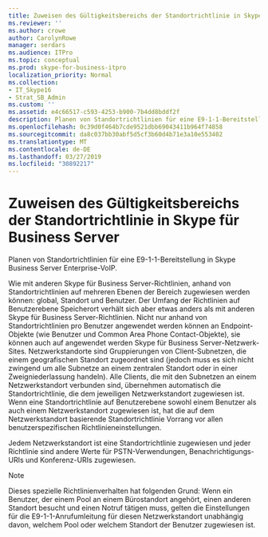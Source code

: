 ```yaml
---
title: Zuweisen des Gültigkeitsbereichs der Standortrichtlinie in Skype für Business Server
ms.reviewer: ''
ms.author: crowe
author: CarolynRowe
manager: serdars
ms.audience: ITPro
ms.topic: conceptual
ms.prod: skype-for-business-itpro
localization_priority: Normal
ms.collection:
- IT_Skype16
- Strat_SB_Admin
ms.custom: ''
ms.assetid: e4c66517-c593-4253-b900-7b4dd8bddf2f
description: Planen von Standortrichtlinien für eine E9-1-1-Bereitstellung in Skype Business Server Enterprise-VoIP.
ms.openlocfilehash: 0c39d0f464b7cde9521dbb69043411b964f74858
ms.sourcegitcommit: da8c037bb30abf5d5cf3b60d4b71e3a10e553402
ms.translationtype: MT
ms.contentlocale: de-DE
ms.lasthandoff: 03/27/2019
ms.locfileid: "30892217"
---
```

# <a name="assign-location-policy-scope-in-skype-for-business-server"></a>Zuweisen des Gültigkeitsbereichs der Standortrichtlinie in Skype für Business Server
 
Planen von Standortrichtlinien für eine E9-1-1-Bereitstellung in Skype Business Server Enterprise-VoIP.
  
Wie mit anderen Skype für Business Server-Richtlinien, anhand von Standortrichtlinien auf mehreren Ebenen der Bereich zugewiesen werden können: global, Standort und Benutzer. Der Umfang der Richtlinien auf Benutzerebene Speicherort verhält sich aber etwas anders als mit anderen Skype für Business Server-Richtlinien. Nicht nur anhand von Standortrichtlinien pro Benutzer angewendet werden können an Endpoint-Objekte (wie Benutzer und Common Area Phone Contact-Objekte), sie können auch auf angewendet werden Skype für Business Server-Netzwerk-Sites. Netzwerkstandorte sind Gruppierungen von Client-Subnetzen, die einem geografischen Standort zugeordnet sind (jedoch muss es sich nicht zwingend um alle Subnetze an einem zentralen Standort oder in einer Zweigniederlassung handeln). Alle Clients, die mit den Subnetzen an einem Netzwerkstandort verbunden sind, übernehmen automatisch die Standortrichtlinie, die dem jeweiligen Netzwerkstandort zugewiesen ist. Wenn eine Standortrichtlinie auf Benutzerebene sowohl einem Benutzer als auch einem Netzwerkstandort zugewiesen ist, hat die auf dem Netzwerkstandort basierende Standortrichtlinie Vorrang vor allen benutzerspezifischen Richtlinieneinstellungen.
  
Jedem Netzwerkstandort ist eine Standortrichtlinie zugewiesen und jeder Richtlinie sind andere Werte für PSTN-Verwendungen, Benachrichtigungs-URIs und Konferenz-URIs zugewiesen.
  
> [!NOTE]
> Dieses spezielle Richtlinienverhalten hat folgenden Grund: Wenn ein Benutzer, der einem Pool an einem Bürostandort angehört, einen anderen Standort besucht und einen Notruf tätigen muss, gelten die Einstellungen für die E9-1-1-Anrufumleitung für diesen Netzwerkstandort unabhängig davon, welchem Pool oder welchem Standort der Benutzer zugewiesen ist. 
  

